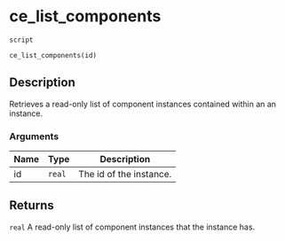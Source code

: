 # ce_list_components
`script`
```gml
ce_list_components(id)
```

## Description
Retrieves a read-only list of component instances contained within an
 an instance.

### Arguments
| Name | Type | Description |
| ---- | ---- | ----------- |
| id | `real` | The id of the instance. |

## Returns
`real` A read-only list of component instances that the instance has.